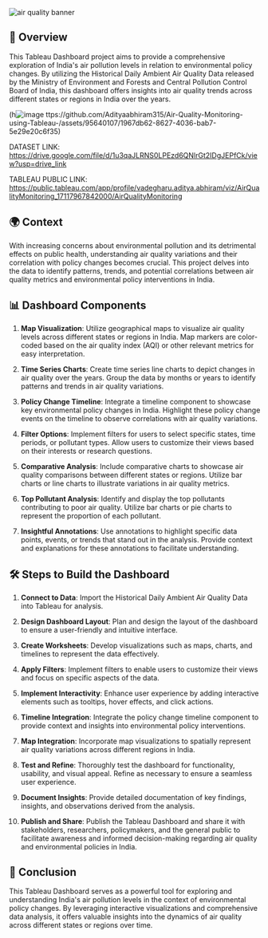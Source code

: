 
![air quality banner](https://github.com/Adityaabhiram315/Air-Quality-Monitoring-using-Tableau-/assets/95640107/2f5cac1b-71f1-4f3d-ab97-deb7e7e7a4c8)


## 📝 Overview
This Tableau Dashboard project aims to provide a comprehensive exploration of India's air pollution levels in relation to environmental policy changes. By utilizing the Historical Daily Ambient Air Quality Data released by the Ministry of Environment and Forests and Central Pollution Control Board of India, this dashboard offers insights into air quality trends across different states or regions in India over the years.


(h![image](https://github.com/Adityaabhiram315/Air-Quality-Monitoring-using-Tableau-/assets/95640107/f0cb0d74-d165-401e-a2e2-c6e922fa2ea7)
ttps://github.com/Adityaabhiram315/Air-Quality-Monitoring-using-Tableau-/assets/95640107/1967db62-8627-4036-bab7-5e29e20c6f35)


DATASET LINK: https://drive.google.com/file/d/1u3qaJLRNS0LPEzd6QNlrGt2IDgJEPfCk/view?usp=drive_link

TABLEAU PUBLIC LINK: https://public.tableau.com/app/profile/vadegharu.aditya.abhiram/viz/AirQualityMonitoring_17117967842000/AirQualityMonitoring


## 🌍 Context
With increasing concerns about environmental pollution and its detrimental effects on public health, understanding air quality variations and their correlation with policy changes becomes crucial. This project delves into the data to identify patterns, trends, and potential correlations between air quality metrics and environmental policy interventions in India.

## 📊 Dashboard Components
1. **Map Visualization**: Utilize geographical maps to visualize air quality levels across different states or regions in India. Map markers are color-coded based on the air quality index (AQI) or other relevant metrics for easy interpretation.
   
2. **Time Series Charts**: Create time series line charts to depict changes in air quality over the years. Group the data by months or years to identify patterns and trends in air quality variations.
   
3. **Policy Change Timeline**: Integrate a timeline component to showcase key environmental policy changes in India. Highlight these policy change events on the timeline to observe correlations with air quality variations.
   
4. **Filter Options**: Implement filters for users to select specific states, time periods, or pollutant types. Allow users to customize their views based on their interests or research questions.
   
5. **Comparative Analysis**: Include comparative charts to showcase air quality comparisons between different states or regions. Utilize bar charts or line charts to illustrate variations in air quality metrics.
   
6. **Top Pollutant Analysis**: Identify and display the top pollutants contributing to poor air quality. Utilize bar charts or pie charts to represent the proportion of each pollutant.
   
7. **Insightful Annotations**: Use annotations to highlight specific data points, events, or trends that stand out in the analysis. Provide context and explanations for these annotations to facilitate understanding.

## 🛠️ Steps to Build the Dashboard
1. **Connect to Data**: Import the Historical Daily Ambient Air Quality Data into Tableau for analysis.
   
2. **Design Dashboard Layout**: Plan and design the layout of the dashboard to ensure a user-friendly and intuitive interface.
   
3. **Create Worksheets**: Develop visualizations such as maps, charts, and timelines to represent the data effectively.
   
4. **Apply Filters**: Implement filters to enable users to customize their views and focus on specific aspects of the data.
   
5. **Implement Interactivity**: Enhance user experience by adding interactive elements such as tooltips, hover effects, and click actions.
   
6. **Timeline Integration**: Integrate the policy change timeline component to provide context and insights into environmental policy interventions.
   
7. **Map Integration**: Incorporate map visualizations to spatially represent air quality variations across different regions in India.
   
8. **Test and Refine**: Thoroughly test the dashboard for functionality, usability, and visual appeal. Refine as necessary to ensure a seamless user experience.
   
9. **Document Insights**: Provide detailed documentation of key findings, insights, and observations derived from the analysis.
   
10. **Publish and Share**: Publish the Tableau Dashboard and share it with stakeholders, researchers, policymakers, and the general public to facilitate awareness and informed decision-making regarding air quality and environmental policies in India.

## 🎉 Conclusion
This Tableau Dashboard serves as a powerful tool for exploring and understanding India's air pollution levels in the context of environmental policy changes. By leveraging interactive visualizations and comprehensive data analysis, it offers valuable insights into the dynamics of air quality across different states or regions over time.
